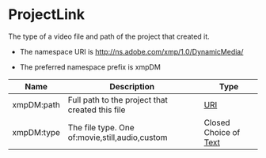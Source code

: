 # ProjectLink

The type of a video file and path of the project that created it.

- The namespace URI is http://ns.adobe.com/xmp/1.0/DynamicMedia/

- The preferred namespace prefix is xmpDM

|Name|Description|Type|
|----|-----------|----|
|xmpDM:path|Full path to the project that created this file  |[URI](./CoreProperties.md#uri)|
|xmpDM:type|The file type. One of:movie,still,audio,custom  |Closed Choice of [Text](./CoreProperties.md#text)|
